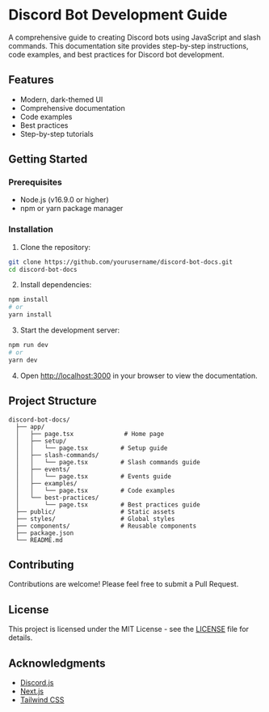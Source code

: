 # Discord Bot Development Guide

A comprehensive guide to creating Discord bots using JavaScript and slash commands. This documentation site provides step-by-step instructions, code examples, and best practices for Discord bot development.

## Features

- Modern, dark-themed UI
- Comprehensive documentation
- Code examples
- Best practices
- Step-by-step tutorials

## Getting Started

### Prerequisites

- Node.js (v16.9.0 or higher)
- npm or yarn package manager

### Installation

1. Clone the repository:
```bash
git clone https://github.com/yourusername/discord-bot-docs.git
cd discord-bot-docs
```

2. Install dependencies:
```bash
npm install
# or
yarn install
```

3. Start the development server:
```bash
npm run dev
# or
yarn dev
```

4. Open [http://localhost:3000](http://localhost:3000) in your browser to view the documentation.

## Project Structure

```
discord-bot-docs/
  ├── app/
  │   ├── page.tsx              # Home page
  │   ├── setup/
  │   │   └── page.tsx         # Setup guide
  │   ├── slash-commands/
  │   │   └── page.tsx         # Slash commands guide
  │   ├── events/
  │   │   └── page.tsx         # Events guide
  │   ├── examples/
  │   │   └── page.tsx         # Code examples
  │   └── best-practices/
  │       └── page.tsx         # Best practices guide
  ├── public/                  # Static assets
  ├── styles/                  # Global styles
  ├── components/              # Reusable components
  ├── package.json
  └── README.md
```

## Contributing

Contributions are welcome! Please feel free to submit a Pull Request.

## License

This project is licensed under the MIT License - see the [LICENSE](LICENSE) file for details.

## Acknowledgments

- [Discord.js](https://discord.js.org/)
- [Next.js](https://nextjs.org/)
- [Tailwind CSS](https://tailwindcss.com/) 
